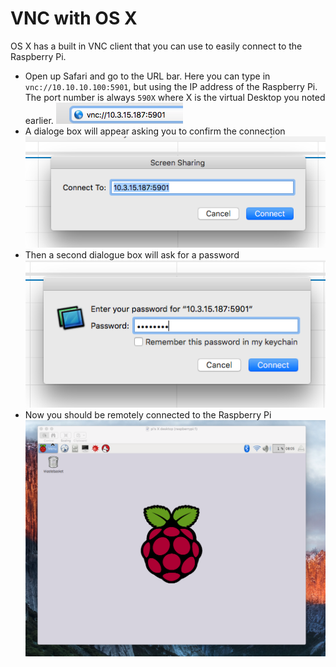 # VNC with OS X

OS X has a built in VNC client that you can use to easily connect to the Raspberry Pi.
- Open up Safari and go to the URL bar. Here you can type in `vnc://10.10.10.100:5901`, but using the IP address of the Raspberry Pi. The port number is always `590X` where X is the virtual Desktop you noted earlier.
![](images/vnc-mac1.png)
- A dialoge box will appear asking you to confirm the connection
![](images/vnc-mac2.png)
- Then a second dialogue box will ask for a password
![](images/vnc-mac3.png)
- Now you should be remotely connected to the Raspberry Pi
![](images/vnc-mac4.png)
